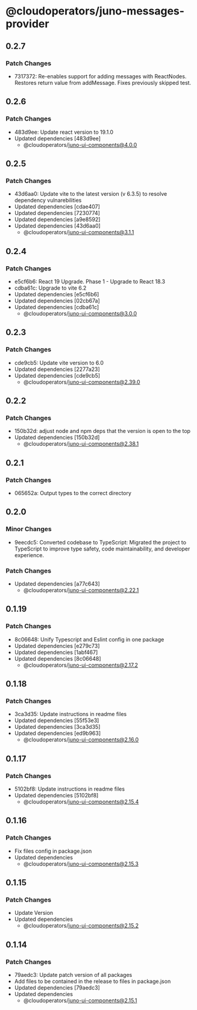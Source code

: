 # @cloudoperators/juno-messages-provider

## 0.2.7

### Patch Changes

- 7317372: Re-enables support for adding messages with ReactNodes. Restores return value from addMessage. Fixes previously skipped test.

## 0.2.6

### Patch Changes

- 483d9ee: Update react version to 19.1.0
- Updated dependencies [483d9ee]
  - @cloudoperators/juno-ui-components@4.0.0

## 0.2.5

### Patch Changes

- 43d6aa0: Update vite to the latest version (v 6.3.5) to resolve dependency vulnarebilities
- Updated dependencies [cdae407]
- Updated dependencies [7230774]
- Updated dependencies [a9e8592]
- Updated dependencies [43d6aa0]
  - @cloudoperators/juno-ui-components@3.1.1

## 0.2.4

### Patch Changes

- e5cf6b6: React 19 Upgrade. Phase 1 - Upgrade to React 18.3
- cdba61c: Upgrade to vite 6.2
- Updated dependencies [e5cf6b6]
- Updated dependencies [02cb67a]
- Updated dependencies [cdba61c]
  - @cloudoperators/juno-ui-components@3.0.0

## 0.2.3

### Patch Changes

- cde9cb5: Update vite version to 6.0
- Updated dependencies [2277a23]
- Updated dependencies [cde9cb5]
  - @cloudoperators/juno-ui-components@2.39.0

## 0.2.2

### Patch Changes

- 150b32d: adjust node and npm deps that the version is open to the top
- Updated dependencies [150b32d]
  - @cloudoperators/juno-ui-components@2.38.1

## 0.2.1

### Patch Changes

- 065652a: Output types to the correct directory

## 0.2.0

### Minor Changes

- 9eecdc5: Converted codebase to TypeScript: Migrated the project to TypeScript to improve type safety, code maintainability, and developer experience.

### Patch Changes

- Updated dependencies [a77c643]
  - @cloudoperators/juno-ui-components@2.22.1

## 0.1.19

### Patch Changes

- 8c06648: Unify Typescript and Eslint config in one package
- Updated dependencies [e279c73]
- Updated dependencies [1abf467]
- Updated dependencies [8c06648]
  - @cloudoperators/juno-ui-components@2.17.2

## 0.1.18

### Patch Changes

- 3ca3d35: Update instructions in readme files
- Updated dependencies [55f53e3]
- Updated dependencies [3ca3d35]
- Updated dependencies [ed9b963]
  - @cloudoperators/juno-ui-components@2.16.0

## 0.1.17

### Patch Changes

- 5102bf8: Update instructions in readme files
- Updated dependencies [5102bf8]
  - @cloudoperators/juno-ui-components@2.15.4

## 0.1.16

### Patch Changes

- Fix files config in package.json
- Updated dependencies
  - @cloudoperators/juno-ui-components@2.15.3

## 0.1.15

### Patch Changes

- Update Version
- Updated dependencies
  - @cloudoperators/juno-ui-components@2.15.2

## 0.1.14

### Patch Changes

- 79aedc3: Update patch version of all packages
- Add files to be contained in the release to files in package.json
- Updated dependencies [79aedc3]
- Updated dependencies
  - @cloudoperators/juno-ui-components@2.15.1
